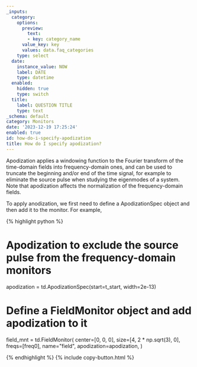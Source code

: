 ```yaml
---
_inputs:
  category:
    options:
      preview:
        text:
        - key: category_name
      value_key: key
      values: data.faq_categories
    type: select
  date:
    instance_value: NOW
    label: DATE
    type: datetime
  enabled:
    hidden: true
    type: switch
  title:
    label: QUESTION TITLE
    type: text
_schema: default
category: Monitors
date: '2023-12-19 17:25:24'
enabled: true
id: how-do-i-specify-apodization
title: How do I specify apodization?
---
```


Apodization applies a windowing function to the Fourier transform of the time-domain fields into frequency-domain ones, and can be used to truncate the beginning and/or end of the time signal, for example to eliminate the source pulse when studying the eigenmodes of a system. Note that apodization affects the normalization of the frequency-domain fields.

To apply anodization, we first need to define a ApodizationSpec object and then add it to the monitor. For example,

<div markdown class="code-snippet">{% highlight python %}

# Apodization to exclude the source pulse from the frequency-domain monitors
apodization = td.ApodizationSpec(start=t_start, width=2e-13)

# Define a FieldMonitor object and add apodization to it
field_mnt = td.FieldMonitor(
    center=[0, 0, 0],
    size=[4, 2 * np.sqrt(3), 0],
    freqs=[freq0],
    name="field",
    apodization=apodization,
)

{% endhighlight %}
{% include copy-button.html %}
</div>
